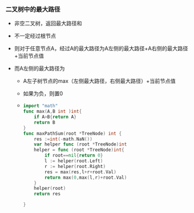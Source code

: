 ### 二叉树中的最大路径

- 非空二叉树，返回最大路径和

- 不一定经过根节点

- 则对于任意节点A，经过A的最大路径为A左侧的最大路径+A右侧的最大路径+当前节点值

- 而A左侧的最大路径为

  - A左子树节点的max（左侧最大路径，右侧最大路径）+当前节点值

  - 如果为负，则置0

  - ```go
    import "math"
    func max(A,B int )int{
        if A>B{return A}
        return B
    }
    func maxPathSum(root *TreeNode) int {
        res :=int(-math.NaN())
        var helper func (root *TreeNode)int
        helper = func (root *TreeNode)int{
            if root==nil{return 0}
            l := helper(root.Left)
            r := helper(root.Right)
            res = max(res,l+r+root.Val)
            return max(0,max(l,r)+root.Val)
        }
        helper(root)
        return res
    
    }
    ```